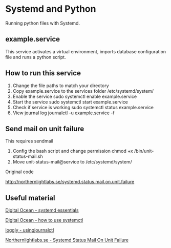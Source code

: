 # Systemd and Python

Running python files with Systemd.

## example.service
This service activates a virtual environment, imports database configuration file and runs a python script.

## How to run this service

1. Change the file paths to match your directory 
2. Copy example.service to the services folder /etc/systemd/system/
3. Enable the service sudo systemctl enable example.service
4. Start the service sudo systemctl start example.service
5. Check if service is working sudo systemctl status example.service
6. View journal log journalctl	-u example.service -f

## Send mail on unit failure 

This requires sendmail

1. Config the bash script and change permission chmod +x /bin/unit-status-mail.sh
2. Move unit-status-mail@service to /etc/systemd/system/

Original code

http://northernlightlabs.se/systemd.status.mail.on.unit.failure

## Useful material 

[Digital Ocean - systemd essentials](https://www.digitalocean.com/community/tutorials/systemd-essentials-working-with-services-units-and-the-journal)

[Digital Ocean - how to use systemctl](https://www.digitalocean.com/community/tutorials/how-to-use-systemctl-to-manage-systemd-services-and-units)

[loggly - usingjournalctl](https://www.loggly.com/ultimate-guide/using-journalctl/)

[Northernlightlabs.se - Systemd Status Mail On Unit Failure](http://northernlightlabs.se/systemd.status.mail.on.unit.failure)